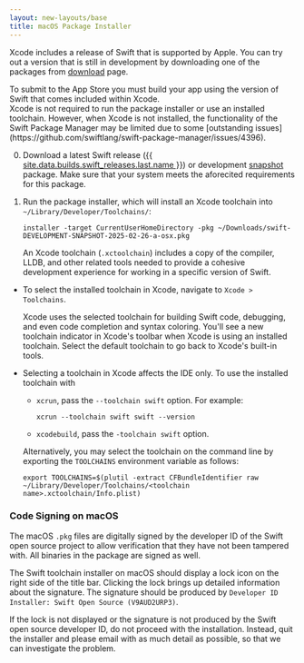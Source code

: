 ```yaml
---
layout: new-layouts/base
title: macOS Package Installer
---
```


Xcode includes a release of Swift that is supported by Apple.
You can try out a version that is still in development
by downloading one of the packages from [download](/install/macos) page.

<div class="warning" markdown="1">
To submit to the App Store you must build your app using the version of Swift that comes included within Xcode.
</div>

<div class="warning" markdown="1">
Xcode is not required to run the package installer or use an installed
toolchain. However, when Xcode is not installed, the functionality of the Swift
Package Manager may be limited due to some [outstanding issues](https://github.com/swiftlang/swift-package-manager/issues/4396).
</div>

0. Download a latest Swift release
   ([{{ site.data.builds.swift_releases.last.name }}](/install/macos))
   or development [snapshot](/install/macos/#development-snapshots) package.
   Make sure that your system meets the aforecited requirements for
   this package.

0. Run the package installer,
   which will install an Xcode toolchain into
   `~/Library/Developer/Toolchains/`:

    ~~~ shell
    installer -target CurrentUserHomeDirectory -pkg ~/Downloads/swift-DEVELOPMENT-SNAPSHOT-2025-02-26-a-osx.pkg
    ~~~

   An Xcode toolchain (`.xctoolchain`) includes a copy of the compiler, LLDB,
   and other related tools needed to provide a cohesive development experience
   for working in a specific version of Swift.

* To select the installed toolchain in Xcode, navigate to `Xcode > Toolchains`.

  Xcode uses the selected toolchain for building Swift code, debugging, and
  even code completion and syntax coloring. You'll see a new toolchain
  indicator in Xcode's toolbar when Xcode is using an installed toolchain.
  Select the default toolchain to go back to Xcode's built-in tools.

* Selecting a toolchain in Xcode affects the IDE only. To use the installed
  toolchain with
  * `xcrun`, pass the `--toolchain swift` option. For example:

    ~~~ shell
    xcrun --toolchain swift swift --version
    ~~~

  * `xcodebuild`, pass the `-toolchain swift` option.

  Alternatively, you may select the toolchain on the command line by exporting
  the `TOOLCHAINS` environment variable as follows:

  ~~~ shell
  export TOOLCHAINS=$(plutil -extract CFBundleIdentifier raw ~/Library/Developer/Toolchains/<toolchain name>.xctoolchain/Info.plist)
  ~~~


### Code Signing on macOS

The macOS `.pkg` files are digitally signed
by the developer ID of the Swift open source project
to allow verification that they have not been tampered with.
All binaries in the package are signed as well.

The Swift toolchain installer on macOS
should display a lock icon on the right side of the title bar.
Clicking the lock brings up detailed information about the signature.
The signature should be produced by
`Developer ID Installer: Swift Open Source (V9AUD2URP3)`.

<div class="warning" markdown="1">
  If the lock is not displayed
  or the signature is not produced by the Swift open source developer ID,
  do not proceed with the installation.
  Instead, quit the installer
  and please email <swift-infrastructure@forums.swift.org>
  with as much detail as possible,
  so that we can investigate the problem.
</div>
